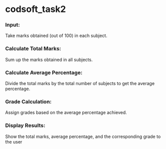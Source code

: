 # codsoft_task2

### Input:
Take marks obtained (out of 100) in each subject.

### Calculate Total Marks:
Sum up the marks obtained in all subjects.

### Calculate Average Percentage:
Divide the total marks by the total number of subjects to get the average percentage.

### Grade Calculation:
Assign grades based on the average percentage achieved.

### Display Results:
Show the total marks, average percentage, and the corresponding grade to the user
